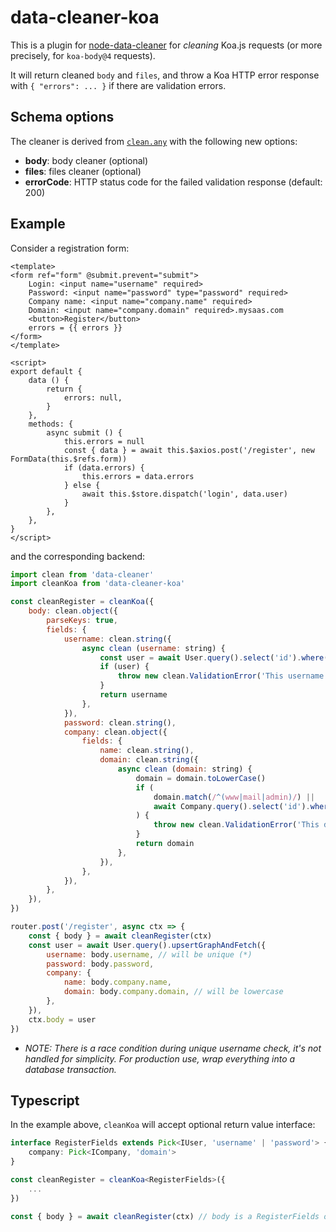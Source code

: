 # data-cleaner-koa

This is a plugin for [node-data-cleaner](https://github.com/IlyaSemenov/node-data-cleaner) for *cleaning* Koa.js requests (or more precisely, for `koa-body@4` requests).

It will return cleaned `body` and `files`, and throw a Koa HTTP error response with `{ "errors": ... }` if there are validation errors.

## Schema options

The cleaner is derived from [`clean.any`](https://github.com/IlyaSemenov/node-data-cleaner#cleanany) with the following new options:

* **body**: body cleaner (optional)
* **files**: files cleaner (optional)
* **errorCode**: HTTP status code for the failed validation response (default: 200)

## Example

Consider a registration form:

```vue
<template>
<form ref="form" @submit.prevent="submit">
	Login: <input name="username" required>
	Password: <input name="password" type="password" required>
	Company name: <input name="company.name" required>
	Domain: <input name="company.domain" required>.mysaas.com
	<button>Register</button>
	errors = {{ errors }}
</form>
</template>

<script>
export default {
	data () {
		return {
			errors: null,
		}
	},
	methods: {
		async submit () {
			this.errors = null
			const { data } = await this.$axios.post('/register', new FormData(this.$refs.form))
			if (data.errors) {
				this.errors = data.errors
			} else {
				await this.$store.dispatch('login', data.user)
			}
		},
	},
}
</script>
```

and the corresponding backend:

```js
import clean from 'data-cleaner'
import cleanKoa from 'data-cleaner-koa'

const cleanRegister = cleanKoa({
	body: clean.object({
		parseKeys: true,
		fields: {
			username: clean.string({
				async clean (username: string) {
					const user = await User.query().select('id').where('username', username).first()
					if (user) {
						throw new clean.ValidationError('This username is not available.')
					}
					return username
				},
			}),
			password: clean.string(),
			company: clean.object({
				fields: {
					name: clean.string(),
					domain: clean.string({
						async clean (domain: string) {
							domain = domain.toLowerCase()
							if (
								domain.match(/^(www|mail|admin)/) ||
								await Company.query().select('id').where('domain', domain).first()
							) {
								throw new clean.ValidationError('This domain is not available.')
							}
							return domain
						},
					}),
				},
			}),
		},
	}),
})

router.post('/register', async ctx => {
	const { body } = await cleanRegister(ctx)
	const user = await User.query().upsertGraphAndFetch({
		username: body.username, // will be unique (*)
		password: body.password,
		company: {
			name: body.company.name,
			domain: body.company.domain, // will be lowercase
		},
	}),
	ctx.body = user
})
```

* *NOTE: There is a race condition during unique username check, it's not handled for simplicity. For production use, wrap everything into a database transaction.*

## Typescript

In the example above, `cleanKoa` will accept optional return value interface:

```ts
interface RegisterFields extends Pick<IUser, 'username' | 'password'> {
	company: Pick<ICompany, 'domain'>
}

const cleanRegister = cleanKoa<RegisterFields>({
	...
})

const { body } = await cleanRegister(ctx) // body is a RegisterFields object
```